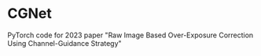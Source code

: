 # CGNet
PyTorch code for 2023 paper "Raw Image Based Over-Exposure Correction Using Channel-Guidance Strategy"
